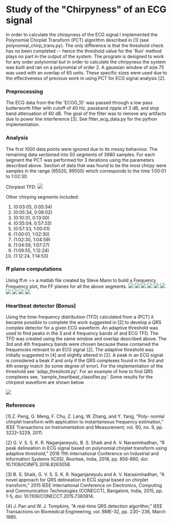 # Study of the "Chirpyness" of an ECG signal

In order to calculate the chirpyness of the ECG signal I implemented the
Polynomial Chirplet Transform (PCT) algorithm described in [1] \(see
polynomial_chirp_trans.py\). The only difference is that the threshold check has
no been completed -- hence the threshold value for the 'Run' method plays no
part in the output of the system. The program is designed to work for any order
polynomial but in order to calculate the chirpyness the system was built and ran
on a polynomial of order 2. A gaussian window of size 75 was used with an
overlap of 65 units. These specific sizes were used due to the effectiveness of
previous work in using PCT for ECG signal analysis [2].

### Preprocessing
The ECG data from the file 'ECOG_15' was passed through a low pass butterworth
filter with cutoff of 40 Hz, passband ripple of 3 dB, and stop band attenuation
of 60 dB. The goal of the filter was to remove any artifacts due to power line
interference [3]. See filter_ecg_data.py for the python implementation.

### Analysis
The first 1000 data points were ignored due to its messy behaviour. The
remaining data sectioned into 50 segments of 3980 samples. For each segment the
PCT was performed for 3 iterations using the parameters described above. Section
of data that was found to be the most chirpy were samples in the range 
(95520, 99500) which corresponds to the time 1:00:01 to 1:02:30.

Chirpiest TFD:
![](chirpiest_tfd.png)

Other chirping segments included:
1. (0:03:05, 0:05:34)
2. (0:05:34, 0:08:02)
3. (0:10:31, 0:13:00)
4. (0:55:04, 0:57:33)
5. (0:57:33, 1:00:01)
6. (1:00:01, 1:02:30)
7. (1:02:30, 1:04:59)
8. (1:04:59, 1:07:27)
9. (1:09:55, 1:12:24)
10. (1:12:24, 1:14:53)

### ff plane computations
Using ff.m >> a matlab file created by Steve Mann to build a Frequency Frequency
plot, the FF planes for all the above segments.
![](ff-slices/seg1.jpg)
![](ff-slices/seg2.jpg)
![](ff-slices/seg3.jpg)
![](ff-slices/seg4.jpg)
![](ff-slices/seg5.jpg)
![](ff-slices/seg6.jpg)
![](ff-slices/seg7.jpg)
![](ff-slices/seg8.jpg)
![](ff-slices/seg9.jpg)
![](ff-slices/seg10.jpg)

### Heartbeat detector (Bonus)
Using the time-frequency distribution (TFD) calculated from a (PCT) it became
possible to complete the work suggested in [2] to develop a QRS complex
detector for a given ECG waveform. An adaptive threshold was used to find peaks
in the 3 and 4 frequency bands of and ECG TFD. The TFD was created using the
same window and overlap described above. The 3rd and 4th frequency bands were
chosen because these contained the frequencies relevant to an ECG signal [2].
The adaptive threshold was initially suggested in [4] and slightly altered in
[2]. A peak in an ECG signal is considered a beak if and only if the QRS
complexes found in the 3rd and 4th energy match (to some degree of error). For
the implementation of the threshold see 'adap_threshold.py'. For an example of
how to find QRS complexes see, 'sample_heartbeat_classifier.py'. Some results
for the chirpiest waveform are shown below.

![](QRS_complex_results.png)

### References
[1] Z. Peng, G. Meng, F. Chu, Z. Lang, W. Zhang, and Y. Yang, “Poly- nomial
chirplet transform with application to instantaneous frequency estimation,” IEEE
Transactions on Instrumentation and Measurement, vol. 60, no. 9, pp. 3222–3229,
2011.

[2] G. V. S. S. K. R. Naganjaneyulu, B. S. Shaik and A. V. Narasimhadhan, "R
peak delineation in ECG signal based on polynomial chirplet transform using
adaptive threshold," 2016 11th International Conference on Industrial and
Information Systems (ICIIS), Roorkee, India, 2016, pp. 856-860, doi:
10.1109/ICIINFS.2016.8263058.

[3] B. S. Shaik, G. V. S. S. K. R. Naganjaneyulu and A. V. Narasimhadhan, "A
novel approach for QRS delineation in ECG signal based on chirplet transform,"
2015 IEEE International Conference on Electronics, Computing and Communication
Technologies (CONECCT), Bangalore, India, 2015, pp. 1-5, doi:
10.1109/CONECCT.2015.7383914.

[4] J. Pan and W. J. Tompkins, “A real-time QRS detection algorithm,” IEEE
Transactions on Biomedical Engineering, vol. BME-32, pp. 230– 236, March 1985.
